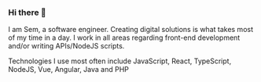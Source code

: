 ### Hi there 👋

<!--
**semosem/semosem** is a ✨ _special_ ✨ repository because its `README.md` (this file) appears on your GitHub profile.

Here are some ideas to get you started:


- 💬 Ask me about ...
- 📫 How to reach me: ...
- 😄 Pronouns: ...

-->

I am Sem, a software engineer. Creating digital solutions is what takes most of my time in a day. I work in all areas regarding front-end development and/or writing APIs/NodeJS scripts.

Technologies I use most often include JavaScript, React, TypeScript, NodeJS,  Vue, Angular, Java and PHP

